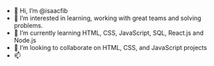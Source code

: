 - 👋 Hi, I’m @isaacfib
- 👀 I’m interested in learning, working with great teams and solving problems.
- 🌱 I’m currently learning HTML, CSS, JavaScript, SQL, React.js and Node.js
- 💞️ I’m looking to collaborate on HTML, CSS, and JavaScript projects
- 📫 

<!---
isaacfib/isaacfib is a ✨ special ✨ repository because its `README.md` (this file) appears on your GitHub profile.
You can click the Preview link to take a look at your changes.
--->
